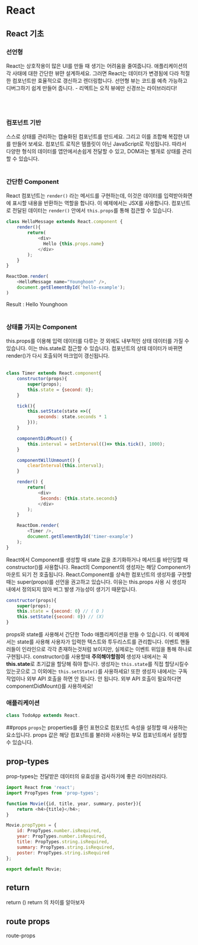 # React


## React 기초

### 선언형
React는 상호작용이 많은 UI를 만들 때 생기는 어려움을 줄여줍니다. 애플리케이션의 각 사태에 대한 간단한 뷰먄 설계하세요. 그러면 React는 데이터가 변경됨에 다라 적절한 컴포넌트만 효율적으로 갱신하고 렌더링합니다. 선언형 뷰는 코드를 예측 가능하고 디버그하기 쉽게 만들어 줍니다.  - 리엑트는 오직 뷰에만 신경쓰는 라이브러리다!

<br /><br />
### 컴포넌트 기반

스스로 상태를 관리하는 캡슐화된 컴포넌트를 만드세요. 그리고 이를 조합해 복잡한 UI를 만들어 보세요. 
컴포넌트 로직은 템플릿이 아닌 JavaScript로 작성됩니다. 따라서 다양한 형식의 데이터를 앱안에서손쉽게 전달할 수 있고, DOM과는 별개로 상태를 관리할 수 있습니다.
<br /><br />

### 간단한 Component

React 컴포넌트는 ```render()``` 라는 메서드를 구현하는데, 이것은 데이터를 입력받아화면에 표시할 내용을 반환하는 역할을 합니다. 이 예제에서는 JSX를 사용합니다. 컴포넌트로 전달된 데이터는 ```render()``` 안에서 ```this.props```를 통해 접큰할 수 있습니다.

```Javascript
class HelloMessage extends React.component {
    render(){
        return(
            <div>
              Hello {this.props.name}
            </div>
        );
    }
}

ReactDom.render(
    <HelloMessage name="Younghoon" />,
    document.getElementById('hello-example');
)
```

Result : Hello Younghoon
<br /><br />
### 상태를 가지는 Component

this.props를 이용해 입력 데이터를 다루는 것 외에도 내부적인 상태 데이터를 가질 수 있습니다. 이는 this.state로 접근할 수 있습니다. 컴포넌트의 상태 데이터가 바뀌면 render()가 다시 호출되어 마크업이 갱신됩니다.
<br /><br />

```Javascript
class Timer extends React.component{
    constructor(props){
        super(props);
        this.state = {second: 0};
    }

    tick(){
        this.setState(state =>({
            seconds: state.seconds * 1
        }));
    }

    componentDidMount() {
        this.interval = setInterval(()=> this.tick(), 1000);
    }

    componentWillUnmount() {
        clearInterval(this.interval);
    }

    render() {
        return(
            <div>
             Seconds: {this.state.seconds}
            </div>
        );
    }

    ReactDom.render(
        <Timer />,
        document.getElementById('timer-example')
    );
}
```
React에서 Component를 생성할 때 state 값을 초기화하거나 메서드를 바인딩할 때 constructor()를 사용합니다. React의 Component의 생성자는 해당 Component가 마운트 되기 전 호출됩니다. React.Component를 상속한 컴포넌트의 생성자를 구현할 때는 super(props)를 선언을 권고하고 있습니다. 이유는 this.props 사용 시 생성자 내에서 정의되지 않아 버그 발생 가능성이 생기기 때문입니다.

```Javascript
constructor(props){
    super(props);
    this.state = {second: 0} // ( O )
    this.setState({second: 0}) // (X)
}
```
props와 state를 사용해서 간단한 Todo 애플리케이션을 만들 수 있습니다. 이 예제에서는 state를 사용해 사용자가 입력한 텍스트와 투두리스트를 관리합니다. 이벤트 핸들러들이 인라인으로 각각 존재하는것처럼 보이지만, 실제로는 이벤트 위임을 통해 하나로 구현됩니다. constructor()를 사용할때 **주의해야할점이** 생성자 내에서는 꼭 **this.state**로 초기값을 할당해 줘야 합니다. 생성자는 ```this.state```를 직접 할당시킬수 있는곳으로 그 이외에는 ```this.setState()```를 사용하세요!
또한 생성자 내에서는 구독 작업이나 외부 API 호출을 하면 안 됩니다. 안 됩니다. 외부 API 호출이 필요하다면 componentDidMount()를 사용하세요!

### 애플리케이션

```Javascript
class TodoApp extends React.
```




##props
 ```props```는 properties를 줄인 표현으로 컴포넌트 속성을 설정할 때 사용하는 요소입니다. props 값은 해당 컴포넌트를 불러와 사용하는 부모 컴포넌트에서 설정할 수 있습니다.


## prop-types
prop-types는 전달받은 데이터의 유효성을 검사하기에 좋은 라이브러리다.

```javascript
import React from 'react';
import PropTypes from 'prop-types';

function Movie({id, title, year, summary, poster}){
    return <h4>{title}</h4>;
}

Movie.propTypes = { 
    id: PropTypes.number.isRequired,
    year: PropTypes.number.isRequired,
    title: PropTypes.string.isRequired,
    summary: PropTypes.string.isRequired,
    poster: PropTypes.string.isRequired
};

export default Movie;
```

## return
return () 
return 의 차이를 알아보자


## route props
route-props